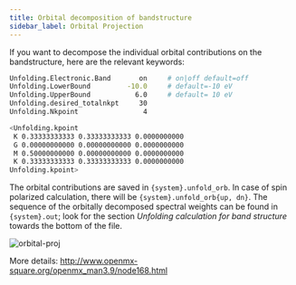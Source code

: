 ```yaml
---
title: Orbital decomposition of bandstructure
sidebar_label: Orbital Projection
---
```

If you want to decompose the individual orbital contributions on the
bandstructure, here are the relevant keywords:

```bash title="src/SiC/SiC_Primitive_BD.in" showLineNumbers
Unfolding.Electronic.Band       on     # on|off default=off
Unfolding.LowerBound         -10.0     # default=-10 eV
Unfolding.UpperBound           6.0     # default= 10 eV
Unfolding.desired_totalnkpt     30
Unfolding.Nkpoint                4

<Unfolding.kpoint
 K 0.33333333333 0.33333333333 0.0000000000
 G 0.00000000000 0.00000000000 0.0000000000
 M 0.50000000000 0.00000000000 0.0000000000
 K 0.33333333333 0.33333333333 0.0000000000
Unfolding.kpoint>
```

The orbital contributions are saved in `{system}.unfold_orb`. In case of spin
polarized calculation, there will be `{system}.unfold_orb{up, dn}`. The sequence
of the orbitally decomposed spectral weights can be found in `{system}.out`;
look for the section *Unfolding calculation for band structure* towards the
bottom of the file.

<picture>
  <source type="image/webp" srcSet={require("/img/orbital-proj.webp").default} />
  <img src={require("/img/orbital-proj.png").default} alt="orbital-proj" />
</picture>

More details: http://www.openmx-square.org/openmx_man3.9/node168.html
